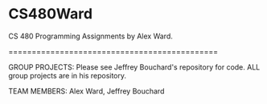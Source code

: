 # CS480Ward

CS 480
Programming Assignments by Alex Ward.

=============================================

GROUP PROJECTS:
Please see Jeffrey Bouchard's repository for code. ALL group projects are in his repository.

TEAM MEMBERS:
Alex Ward,
Jeffrey Bouchard
